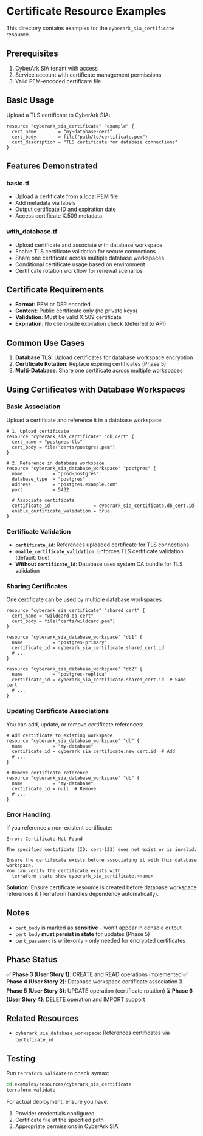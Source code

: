 # Certificate Resource Examples

This directory contains examples for the `cyberark_sia_certificate` resource.

## Prerequisites

1. CyberArk SIA tenant with access
2. Service account with certificate management permissions
3. Valid PEM-encoded certificate file

## Basic Usage

Upload a TLS certificate to CyberArk SIA:

```hcl
resource "cyberark_sia_certificate" "example" {
  cert_name        = "my-database-cert"
  cert_body        = file("path/to/certificate.pem")
  cert_description = "TLS certificate for database connections"
}
```

## Features Demonstrated

### basic.tf
- Upload a certificate from a local PEM file
- Add metadata via labels
- Output certificate ID and expiration date
- Access certificate X.509 metadata

### with_database.tf
- Upload certificate and associate with database workspace
- Enable TLS certificate validation for secure connections
- Share one certificate across multiple database workspaces
- Conditional certificate usage based on environment
- Certificate rotation workflow for renewal scenarios

## Certificate Requirements

- **Format**: PEM or DER encoded
- **Content**: Public certificate only (no private keys)
- **Validation**: Must be valid X.509 certificate
- **Expiration**: No client-side expiration check (deferred to API)

## Common Use Cases

1. **Database TLS**: Upload certificates for database workspace encryption
2. **Certificate Rotation**: Replace expiring certificates (Phase 5)
3. **Multi-Database**: Share one certificate across multiple workspaces

## Using Certificates with Database Workspaces

### Basic Association

Upload a certificate and reference it in a database workspace:

```hcl
# 1. Upload certificate
resource "cyberark_sia_certificate" "db_cert" {
  cert_name = "postgres-tls"
  cert_body = file("certs/postgres.pem")
}

# 2. Reference in database workspace
resource "cyberark_sia_database_workspace" "postgres" {
  name           = "prod-postgres"
  database_type  = "postgres"
  address        = "postgres.example.com"
  port           = 5432

  # Associate certificate
  certificate_id                = cyberark_sia_certificate.db_cert.id
  enable_certificate_validation = true
}
```

### Certificate Validation

- **`certificate_id`**: References uploaded certificate for TLS connections
- **`enable_certificate_validation`**: Enforces TLS certificate validation (default: true)
- **Without `certificate_id`**: Database uses system CA bundle for TLS validation

### Sharing Certificates

One certificate can be used by multiple database workspaces:

```hcl
resource "cyberark_sia_certificate" "shared_cert" {
  cert_name = "wildcard-db-cert"
  cert_body = file("certs/wildcard.pem")
}

resource "cyberark_sia_database_workspace" "db1" {
  name           = "postgres-primary"
  certificate_id = cyberark_sia_certificate.shared_cert.id
  # ...
}

resource "cyberark_sia_database_workspace" "db2" {
  name           = "postgres-replica"
  certificate_id = cyberark_sia_certificate.shared_cert.id  # Same cert
  # ...
}
```

### Updating Certificate Associations

You can add, update, or remove certificate references:

```hcl
# Add certificate to existing workspace
resource "cyberark_sia_database_workspace" "db" {
  name           = "my-database"
  certificate_id = cyberark_sia_certificate.new_cert.id  # Add
  # ...
}

# Remove certificate reference
resource "cyberark_sia_database_workspace" "db" {
  name           = "my-database"
  certificate_id = null  # Remove
  # ...
}
```

### Error Handling

If you reference a non-existent certificate:

```
Error: Certificate Not Found

The specified certificate (ID: cert-123) does not exist or is invalid.

Ensure the certificate exists before associating it with this database workspace.
You can verify the certificate exists with:
  terraform state show cyberark_sia_certificate.<name>
```

**Solution**: Ensure certificate resource is created before database workspace references it (Terraform handles dependency automatically).

## Notes

- `cert_body` is marked as **sensitive** - won't appear in console output
- `cert_body` **must persist in state** for updates (Phase 5)
- `cert_password` is write-only - only needed for encrypted certificates

## Phase Status

✅ **Phase 3 (User Story 1)**: CREATE and READ operations implemented
✅ **Phase 4 (User Story 2)**: Database workspace certificate association
⏳ **Phase 5 (User Story 3)**: UPDATE operation (certificate rotation)
⏳ **Phase 6 (User Story 4)**: DELETE operation and IMPORT support

## Related Resources

- `cyberark_sia_database_workspace`: References certificates via `certificate_id`

## Testing

Run `terraform validate` to check syntax:

```bash
cd examples/resources/cyberark_sia_certificate
terraform validate
```

For actual deployment, ensure you have:
1. Provider credentials configured
2. Certificate file at the specified path
3. Appropriate permissions in CyberArk SIA
